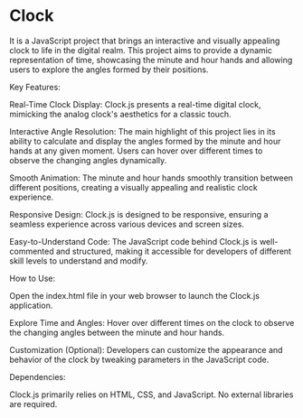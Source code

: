 # Clock
It is a JavaScript project that brings an interactive and visually appealing clock to life in the digital realm. This project aims to provide a dynamic representation of time, showcasing the minute and hour hands and allowing users to explore the angles formed by their positions.

Key Features:

Real-Time Clock Display: Clock.js presents a real-time digital clock, mimicking the analog clock's aesthetics for a classic touch.

Interactive Angle Resolution: The main highlight of this project lies in its ability to calculate and display the angles formed by the minute and hour hands at any given moment. Users can hover over different times to observe the changing angles dynamically.

Smooth Animation: The minute and hour hands smoothly transition between different positions, creating a visually appealing and realistic clock experience.

Responsive Design: Clock.js is designed to be responsive, ensuring a seamless experience across various devices and screen sizes.

Easy-to-Understand Code: The JavaScript code behind Clock.js is well-commented and structured, making it accessible for developers of different skill levels to understand and modify.

How to Use:

Open the index.html file in your web browser to launch the Clock.js application.

Explore Time and Angles:
Hover over different times on the clock to observe the changing angles between the minute and hour hands.

Customization (Optional):
Developers can customize the appearance and behavior of the clock by tweaking parameters in the JavaScript code.

Dependencies:

Clock.js primarily relies on HTML, CSS, and JavaScript. No external libraries are required.
